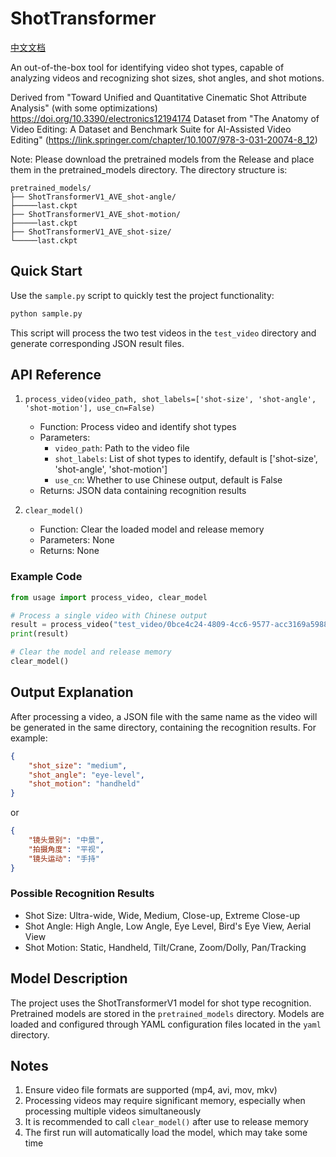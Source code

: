 # ShotTransformer
[中文文档](README_CN.md) 

An out-of-the-box tool for identifying video shot types, capable of analyzing videos and recognizing shot sizes, shot angles, and shot motions.

Derived from "Toward Unified and Quantitative Cinematic Shot Attribute Analysis" (with some optimizations)
https://doi.org/10.3390/electronics12194174
Dataset from "The Anatomy of Video Editing: A Dataset and Benchmark Suite for AI-Assisted Video Editing" (https://link.springer.com/chapter/10.1007/978-3-031-20074-8_12)

Note: Please download the pretrained models from the Release and place them in the pretrained_models directory.
The directory structure is:
```
pretrained_models/
├── ShotTransformerV1_AVE_shot-angle/
├─────last.ckpt
├── ShotTransformerV1_AVE_shot-motion/
├─────last.ckpt
├── ShotTransformerV1_AVE_shot-size/
└─────last.ckpt
```

## Quick Start
Use the `sample.py` script to quickly test the project functionality:

```python
python sample.py
```

This script will process the two test videos in the `test_video` directory and generate corresponding JSON result files.

## API Reference

1. `process_video(video_path, shot_labels=['shot-size', 'shot-angle', 'shot-motion'], use_cn=False)`
   - Function: Process video and identify shot types
   - Parameters:
     - `video_path`: Path to the video file
     - `shot_labels`: List of shot types to identify, default is ['shot-size', 'shot-angle', 'shot-motion']
     - `use_cn`: Whether to use Chinese output, default is False
   - Returns: JSON data containing recognition results

2. `clear_model()`
   - Function: Clear the loaded model and release memory
   - Parameters: None
   - Returns: None

### Example Code

```python
from usage import process_video, clear_model

# Process a single video with Chinese output
result = process_video("test_video/0bce4c24-4809-4cc6-9577-acc3169a5988.mp4", use_cn=True)
print(result)

# Clear the model and release memory
clear_model()
```

## Output Explanation

After processing a video, a JSON file with the same name as the video will be generated in the same directory, containing the recognition results. For example:

```json
{
    "shot_size": "medium",
    "shot_angle": "eye-level",
    "shot_motion": "handheld"
}
```
or

```json
{
    "镜头景别": "中景",
    "拍摄角度": "平视",
    "镜头运动": "手持"
}
```

### Possible Recognition Results

- Shot Size: Ultra-wide, Wide, Medium, Close-up, Extreme Close-up
- Shot Angle: High Angle, Low Angle, Eye Level, Bird's Eye View, Aerial View
- Shot Motion: Static, Handheld, Tilt/Crane, Zoom/Dolly, Pan/Tracking

## Model Description

The project uses the ShotTransformerV1 model for shot type recognition. Pretrained models are stored in the `pretrained_models` directory. Models are loaded and configured through YAML configuration files located in the `yaml` directory.

## Notes
1. Ensure video file formats are supported (mp4, avi, mov, mkv)
2. Processing videos may require significant memory, especially when processing multiple videos simultaneously
3. It is recommended to call `clear_model()` after use to release memory
4. The first run will automatically load the model, which may take some time